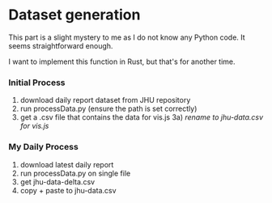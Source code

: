 # Dataset generation
This part is a slight mystery to me as I do not know any Python code. It seems straightforward enough.

I want to implement this function in Rust, but that's for another time.


### Initial Process
1) download daily report dataset from JHU repository
2) run processData.py (ensure the path is set correctly)
3) get a .csv file that contains the data for vis.js
    3a) *rename to jhu-data.csv for vis.js*

### My Daily Process
1) download latest daily report
2) run processData.py on single file
3) get jhu-data-delta.csv
4) copy + paste to jhu-data.csv
